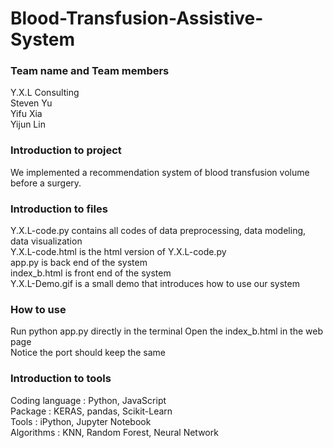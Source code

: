 # Blood-Transfusion-Assistive-System

### Team name and Team members
Y.X.L Consulting</br>
Steven Yu</br>
Yifu Xia</br>
Yijun Lin</br>

### Introduction to project
We implemented a recommendation system of blood transfusion volume before a surgery.

### Introduction to files
Y.X.L-code.py contains all codes of data preprocessing, data modeling, data visualization</br>
Y.X.L-code.html is the html version of Y.X.L-code.py</br>
app.py is back end of the system</br>
index_b.html is front end of the system</br>
Y.X.L-Demo.gif is a small demo that introduces how to use our system</br>

### How to use
Run python app.py directly in the terminal 
Open the index_b.html in the web page</br>
Notice the port should keep the same</br>

### Introduction to tools
Coding language : Python, JavaScript</br>
Package : KERAS, pandas, Scikit-Learn</br>
Tools : iPython, Jupyter Notebook</br>
Algorithms : KNN, Random Forest, Neural Network</br>

